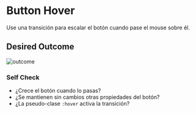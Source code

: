 # Button Hover

Use una transición para escalar el botón cuando pase el mouse sobre él.


## Desired Outcome

![outcome](./desired-outcome.gif)

### Self Check
- ¿Crece el botón cuando lo pasas?
- ¿Se mantienen sin cambios otras propiedades del botón?
- ¿La pseudo-clase `:hover` activa la transición?